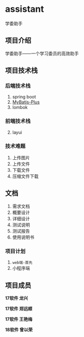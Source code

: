 # assistant
学委助手

##  项目介绍

学委助手——一个学习委员的高效助手

## 项目技术栈

### 后端技术栈

1. spring boot
2. [MyBatis-Plus](https://mybatis.plus/)
3. lombok
### 前端技术栈

2. layui 

### 技术难题

1. 上传图片
2. 上传文件
3. 下载文件
4. 压缩文件下载

## 文档

1. 需求文档
2. 概要设计
3. 详细设计
4. 测试说明
5. 测试报告
6. 使用说明书

### 项目计划

1. `web端-首先`
2. 小程序端

## 项目成员

**17软件 龙兴**

**17软件 郑远顺**

**17软件 王艳梅**

**18软件 曾以荣**